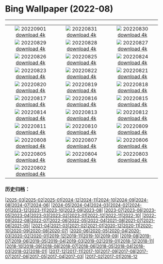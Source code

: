 # Bing Wallpaper (2022-08)
**************
| | | |
| :----: | :----: | :----: |
| ![](https://www.bing.com/th?id=OHR.SeitanLimania_JA-JP2816089639_1920x1080.jpg) 20220901 [download 4k](https://www.bing.com/th?id=OHR.SeitanLimania_JA-JP2816089639_UHD.jpg) | ![](https://www.bing.com/th?id=OHR.WildlifeCrossing_JA-JP2600308823_1920x1080.jpg) 20220831 [download 4k](https://www.bing.com/th?id=OHR.WildlifeCrossing_JA-JP2600308823_UHD.jpg) | ![](https://www.bing.com/th?id=OHR.Migliarino_JA-JP2507600917_1920x1080.jpg) 20220830 [download 4k](https://www.bing.com/th?id=OHR.Migliarino_JA-JP2507600917_UHD.jpg) |
| ![](https://www.bing.com/th?id=OHR.EstoniaBaltic_JA-JP2738058235_1920x1080.jpg) 20220829 [download 4k](https://www.bing.com/th?id=OHR.EstoniaBaltic_JA-JP2738058235_UHD.jpg) | ![](https://www.bing.com/th?id=OHR.BeardedTit_JA-JP2417480145_1920x1080.jpg) 20220828 [download 4k](https://www.bing.com/th?id=OHR.BeardedTit_JA-JP2417480145_UHD.jpg) | ![](https://www.bing.com/th?id=OHR.MSHV_JA-JP2373213077_1920x1080.jpg) 20220827 [download 4k](https://www.bing.com/th?id=OHR.MSHV_JA-JP2373213077_UHD.jpg) |
| ![](https://www.bing.com/th?id=OHR.PeljesacWind_JA-JP9609348976_1920x1080.jpg) 20220826 [download 4k](https://www.bing.com/th?id=OHR.PeljesacWind_JA-JP9609348976_UHD.jpg) | ![](https://www.bing.com/th?id=OHR.CascadesNP_JA-JP5657728703_1920x1080.jpg) 20220825 [download 4k](https://www.bing.com/th?id=OHR.CascadesNP_JA-JP5657728703_UHD.jpg) | ![](https://www.bing.com/th?id=OHR.WheatField_JA-JP5692230599_1920x1080.jpg) 20220824 [download 4k](https://www.bing.com/th?id=OHR.WheatField_JA-JP5692230599_UHD.jpg) |
| ![](https://www.bing.com/th?id=OHR.MentonFrance_JA-JP5622390102_1920x1080.jpg) 20220823 [download 4k](https://www.bing.com/th?id=OHR.MentonFrance_JA-JP5622390102_UHD.jpg) | ![](https://www.bing.com/th?id=OHR.TenderMoment_JA-JP5556117553_1920x1080.jpg) 20220822 [download 4k](https://www.bing.com/th?id=OHR.TenderMoment_JA-JP5556117553_UHD.jpg) | ![](https://www.bing.com/th?id=OHR.CostadaMorte_JA-JP5589370451_1920x1080.jpg) 20220821 [download 4k](https://www.bing.com/th?id=OHR.CostadaMorte_JA-JP5589370451_UHD.jpg) |
| ![](https://www.bing.com/th?id=OHR.BearProof_JA-JP5511212587_1920x1080.jpg) 20220820 [download 4k](https://www.bing.com/th?id=OHR.BearProof_JA-JP5511212587_UHD.jpg) | ![](https://www.bing.com/th?id=OHR.PenzancePool_JA-JP5471406580_1920x1080.jpg) 20220819 [download 4k](https://www.bing.com/th?id=OHR.PenzancePool_JA-JP5471406580_UHD.jpg) | ![](https://www.bing.com/th?id=OHR.SourHerring_JA-JP5932679061_1920x1080.jpg) 20220818 [download 4k](https://www.bing.com/th?id=OHR.SourHerring_JA-JP5932679061_UHD.jpg) |
| ![](https://www.bing.com/th?id=OHR.GreatWhiteRoller_JA-JP4421775087_1920x1080.jpg) 20220817 [download 4k](https://www.bing.com/th?id=OHR.GreatWhiteRoller_JA-JP4421775087_UHD.jpg) | ![](https://www.bing.com/th?id=OHR.Daimonji2022_JA-JP4377153357_1920x1080.jpg) 20220816 [download 4k](https://www.bing.com/th?id=OHR.Daimonji2022_JA-JP4377153357_UHD.jpg) | ![](https://www.bing.com/th?id=OHR.ChittorgarhFort_JA-JP4338890143_1920x1080.jpg) 20220815 [download 4k](https://www.bing.com/th?id=OHR.ChittorgarhFort_JA-JP4338890143_UHD.jpg) |
| ![](https://www.bing.com/th?id=OHR.AquarioNatural_JA-JP4279347479_1920x1080.jpg) 20220814 [download 4k](https://www.bing.com/th?id=OHR.AquarioNatural_JA-JP4279347479_UHD.jpg) | ![](https://www.bing.com/th?id=OHR.BoundaryWaters_JA-JP6066366988_1920x1080.jpg) 20220813 [download 4k](https://www.bing.com/th?id=OHR.BoundaryWaters_JA-JP6066366988_UHD.jpg) | ![](https://www.bing.com/th?id=OHR.AmboseliElephants_JA-JP6192441570_1920x1080.jpg) 20220812 [download 4k](https://www.bing.com/th?id=OHR.AmboseliElephants_JA-JP6192441570_UHD.jpg) |
| ![](https://www.bing.com/th?id=OHR.MtTsubakuro_JA-JP8021859452_1920x1080.jpg) 20220811 [download 4k](https://www.bing.com/th?id=OHR.MtTsubakuro_JA-JP8021859452_UHD.jpg) | ![](https://www.bing.com/th?id=OHR.WWDLions_JA-JP7973883468_1920x1080.jpg) 20220810 [download 4k](https://www.bing.com/th?id=OHR.WWDLions_JA-JP7973883468_UHD.jpg) | ![](https://www.bing.com/th?id=OHR.CuevaManos_JA-JP7897850477_1920x1080.jpg) 20220809 [download 4k](https://www.bing.com/th?id=OHR.CuevaManos_JA-JP7897850477_UHD.jpg) |
| ![](https://www.bing.com/th?id=OHR.SpringPoint_JA-JP7839431903_1920x1080.jpg) 20220808 [download 4k](https://www.bing.com/th?id=OHR.SpringPoint_JA-JP7839431903_UHD.jpg) | ![](https://www.bing.com/th?id=OHR.Furin2022_JA-JP7793959704_1920x1080.jpg) 20220807 [download 4k](https://www.bing.com/th?id=OHR.Furin2022_JA-JP7793959704_UHD.jpg) | ![](https://www.bing.com/th?id=OHR.Hiroshima2022_JA-JP7721283107_1920x1080.jpg) 20220806 [download 4k](https://www.bing.com/th?id=OHR.Hiroshima2022_JA-JP7721283107_UHD.jpg) |
| ![](https://www.bing.com/th?id=OHR.MilitaryTattoo_JA-JP8467183498_1920x1080.jpg) 20220805 [download 4k](https://www.bing.com/th?id=OHR.MilitaryTattoo_JA-JP8467183498_UHD.jpg) | ![](https://www.bing.com/th?id=OHR.BangladeshWaterLilies_JA-JP7625454693_1920x1080.jpg) 20220804 [download 4k](https://www.bing.com/th?id=OHR.BangladeshWaterLilies_JA-JP7625454693_UHD.jpg) | ![](https://www.bing.com/th?id=OHR.RedneckedGrebe_JA-JP7582341985_1920x1080.jpg) 20220803 [download 4k](https://www.bing.com/th?id=OHR.RedneckedGrebe_JA-JP7582341985_UHD.jpg) |
| ![](https://www.bing.com/th?id=OHR.HickmanBridge_JA-JP7380142488_1920x1080.jpg) 20220802 [download 4k](https://www.bing.com/th?id=OHR.HickmanBridge_JA-JP7380142488_UHD.jpg) |  |  |

### 历史归档：

|[2025-03](/../2025-03/2025-03.md)|[2025-02](/../2025-02/2025-02.md)|[2025-01](/../2025-01/2025-01.md)|[2024-12](/../2024-12/2024-12.md)|[2024-11](/../2024-11/2024-11.md)|[2024-10](/../2024-10/2024-10.md)|[2024-09](/../2024-09/2024-09.md)|[2024-08](/../2024-08/2024-08.md)|[2024-07](/../2024-07/2024-07.md)|[2024-06](/../2024-06/2024-06.md)|
|[2024-05](/../2024-05/2024-05.md)|[2024-04](/../2024-04/2024-04.md)|[2024-03](/../2024-03/2024-03.md)|[2024-02](/../2024-02/2024-02.md)|[2024-01](/../2024-01/2024-01.md)|[2023-12](/../2023-12/2023-12.md)|[2023-11](/../2023-11/2023-11.md)|[2023-10](/../2023-10/2023-10.md)|[2023-09](/../2023-09/2023-09.md)|[2023-08](/../2023-08/2023-08.md)|
|[2023-07](/../2023-07/2023-07.md)|[2023-06](/../2023-06/2023-06.md)|[2023-05](/../2023-05/2023-05.md)|[2023-04](/../2023-04/2023-04.md)|[2023-03](/../2023-03/2023-03.md)|[2023-02](/../2023-02/2023-02.md)|[2023-01](/../2023-01/2023-01.md)|[2022-12](/../2022-12/2022-12.md)|[2022-11](/../2022-11/2022-11.md)|[2022-10](/../2022-10/2022-10.md)|
|[2022-09](/../2022-09/2022-09.md)|[2022-08](/2022-08.md)|[2022-07](/../2022-07/2022-07.md)|[2022-06](/../2022-06/2022-06.md)|[2022-05](/../2022-05/2022-05.md)|[2022-04](/../2022-04/2022-04.md)|[2021-08](/../2021-08/2021-08.md)|[2021-07](/../2021-07/2021-07.md)|[2021-06](/../2021-06/2021-06.md)|[2021-05](/../2021-05/2021-05.md)|
|[2021-04](/../2021-04/2021-04.md)|[2021-03](/../2021-03/2021-03.md)|[2021-02](/../2021-02/2021-02.md)|[2021-01](/../2021-01/2021-01.md)|[2020-12](/../2020-12/2020-12.md)|[2020-11](/../2020-11/2020-11.md)|[2020-10](/../2020-10/2020-10.md)|[2020-09](/../2020-09/2020-09.md)|[2020-08](/../2020-08/2020-08.md)|[2020-07](/../2020-07/2020-07.md)|
|[2020-06](/../2020-06/2020-06.md)|[2020-05](/../2020-05/2020-05.md)|[2020-04](/../2020-04/2020-04.md)|[2020-03](/../2020-03/2020-03.md)|[2020-02](/../2020-02/2020-02.md)|[2020-01](/../2020-01/2020-01.md)|[2019-12](/../2019-12/2019-12.md)|[2019-11](/../2019-11/2019-11.md)|[2019-10](/../2019-10/2019-10.md)|[2019-09](/../2019-09/2019-09.md)|
|[2019-08](/../2019-08/2019-08.md)|[2019-07](/../2019-07/2019-07.md)|[2019-06](/../2019-06/2019-06.md)|[2019-05](/../2019-05/2019-05.md)|[2019-04](/../2019-04/2019-04.md)|[2019-03](/../2019-03/2019-03.md)|[2019-02](/../2019-02/2019-02.md)|[2019-01](/../2019-01/2019-01.md)|[2018-12](/../2018-12/2018-12.md)|[2018-11](/../2018-11/2018-11.md)|
|[2018-10](/../2018-10/2018-10.md)|[2018-09](/../2018-09/2018-09.md)|[2018-08](/../2018-08/2018-08.md)|[2018-07](/../2018-07/2018-07.md)|[2018-06](/../2018-06/2018-06.md)|[2018-05](/../2018-05/2018-05.md)|[2018-04](/../2018-04/2018-04.md)|[2018-03](/../2018-03/2018-03.md)|[2018-02](/../2018-02/2018-02.md)|[2018-01](/../2018-01/2018-01.md)|
|[2017-12](/../2017-12/2017-12.md)|[2017-11](/../2017-11/2017-11.md)|[2017-10](/../2017-10/2017-10.md)|[2017-09](/../2017-09/2017-09.md)|[2017-08](/../2017-08/2017-08.md)|[2017-07](/../2017-07/2017-07.md)|[2017-06](/../2017-06/2017-06.md)|[2017-05](/../2017-05/2017-05.md)|[2017-04](/../2017-04/2017-04.md)|[2017-03](/../2017-03/2017-03.md)|
|[2017-02](/../2017-02/2017-02.md)|[2017-01](/../2017-01/2017-01.md)|[2016-12](/../2016-12/2016-12.md)